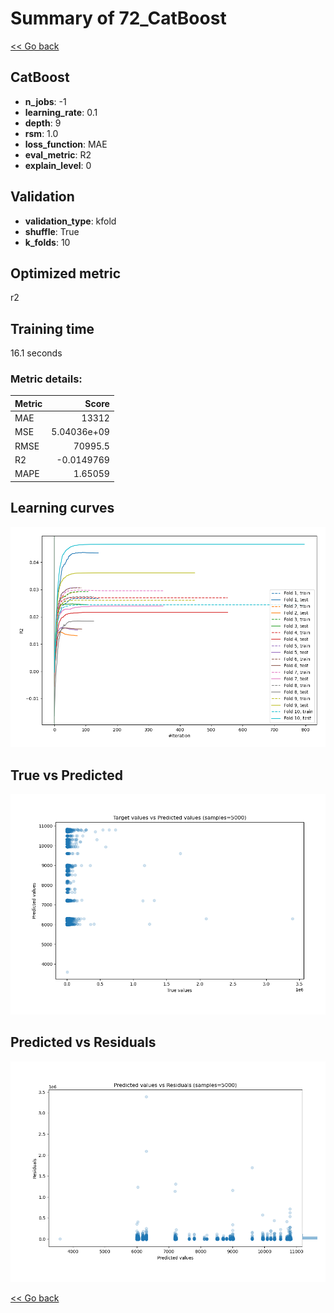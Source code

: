# Summary of 72_CatBoost

[<< Go back](../README.md)


## CatBoost
- **n_jobs**: -1
- **learning_rate**: 0.1
- **depth**: 9
- **rsm**: 1.0
- **loss_function**: MAE
- **eval_metric**: R2
- **explain_level**: 0

## Validation
 - **validation_type**: kfold
 - **shuffle**: True
 - **k_folds**: 10

## Optimized metric
r2

## Training time

16.1 seconds

### Metric details:
| Metric   |           Score |
|:---------|----------------:|
| MAE      | 13312           |
| MSE      |     5.04036e+09 |
| RMSE     | 70995.5         |
| R2       |    -0.0149769   |
| MAPE     |     1.65059     |



## Learning curves
![Learning curves](learning_curves.png)
## True vs Predicted

![True vs Predicted](true_vs_predicted.png)


## Predicted vs Residuals

![Predicted vs Residuals](predicted_vs_residuals.png)



[<< Go back](../README.md)
